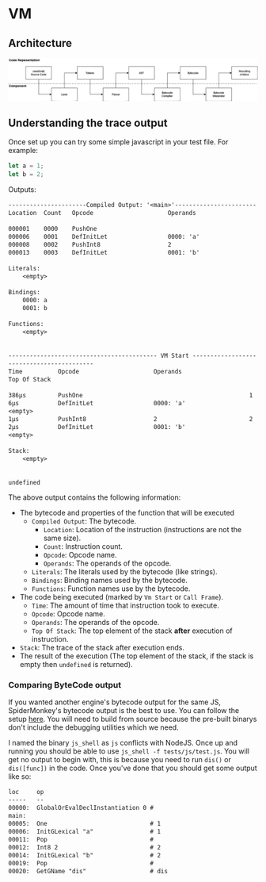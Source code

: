 # VM

## Architecture

![image](img/boa_architecture.png)

## Understanding the trace output

Once set up you can try some simple javascript in your test file. For example:

```js
let a = 1;
let b = 2;
```

Outputs:

```text
----------------------Compiled Output: '<main>'-----------------------
Location  Count   Opcode                     Operands

000001    0000    PushOne
000006    0001    DefInitLet                 0000: 'a'
000008    0002    PushInt8                   2
000013    0003    DefInitLet                 0001: 'b'

Literals:
    <empty>

Bindings:
    0000: a
    0001: b

Functions:
    <empty>


------------------------------------------ VM Start ------------------------------------------
Time          Opcode                     Operands                   Top Of Stack

386μs         PushOne                                               1
6μs           DefInitLet                 0000: 'a'                  <empty>
1μs           PushInt8                   2                          2
2μs           DefInitLet                 0001: 'b'                  <empty>

Stack:
    <empty>


undefined
```

The above output contains the following information:

- The bytecode and properties of the function that will be executed
  - `Compiled Output`: The bytecode.
    - `Location`: Location of the instruction (instructions are not the same size).
    - `Count`: Instruction count.
    - `Opcode`: Opcode name.
    - `Operands`: The operands of the opcode.
  - `Literals`: The literals used by the bytecode (like strings).
  - `Bindings`: Binding names used by the bytecode.
  - `Functions`: Function names use by the bytecode.
- The code being executed (marked by `Vm Start` or `Call Frame`).
  - `Time`: The amount of time that instruction took to execute.
  - `Opcode`: Opcode name.
  - `Operands`: The operands of the opcode.
  - `Top Of Stack`: The top element of the stack **after** execution of instruction.
- `Stack`: The trace of the stack after execution ends.
- The result of the execution (The top element of the stack, if the stack is empty then `undefined` is returned).

### Comparing ByteCode output

If you wanted another engine's bytecode output for the same JS, SpiderMonkey's bytecode output is the best to use. You can follow the setup [here](https://udn.realityripple.com/docs/Mozilla/Projects/SpiderMonkey/Introduction_to_the_JavaScript_shell). You will need to build from source because the pre-built binarys don't include the debugging utilities which we need.

I named the binary `js_shell` as `js` conflicts with NodeJS. Once up and running you should be able to use `js_shell -f tests/js/test.js`. You will get no output to begin with, this is because you need to run `dis()` or `dis([func])` in the code. Once you've done that you should get some output like so:

```text
loc     op
-----   --
00000:  GlobalOrEvalDeclInstantiation 0 #
main:
00005:  One                             # 1
00006:  InitGLexical "a"                # 1
00011:  Pop                             #
00012:  Int8 2                          # 2
00014:  InitGLexical "b"                # 2
00019:  Pop                             #
00020:  GetGName "dis"                  # dis
```

